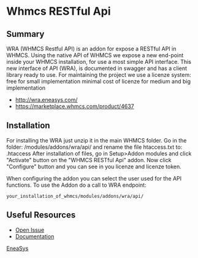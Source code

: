 # Whmcs RESTful Api #

## Summary ##

WRA (WHMCS Restful API) is an addon for expose a RESTful API in WHMCS. Using the native API of WHMCS we expose a new end-point inside your WHMCS installation, for use a most simple API interface. This new interface of API (WRA), is documented in swagger and has a client library ready to use. For maintaining the project we use a licenze system: free for small implementation minimal cost of licenze for medium and big implementation

 * http://wra.eneasys.com/
 * https://marketplace.whmcs.com/product/4637

## Installation ##

For installing the WRA just unzip it in the main WHMCS folder. Go in the folder: /modules/addons/wra/api/ and rename the file htaccess.txt to: .htaccess After installation of files, go in Setup>Addon modules and click "Activate" button on the "WHMCS RESTful Api" addon. Now click "Configure" button and you can see in you licenze and licenze token.

When configuring the addon you can select the user used for the API functions. To use the Addon do a call to WRA endpoint:

```
your_installation_of_whmcs/modules/addons/wra/api/
```

## Useful Resources
* [Open Issue](https://github.com/EneaSys/Whmcs-RESTful-Api/issues)
* [Documentation](http://wra.eneasys.com/documentation)

[EneaSys](https://www.eneasys.com)
